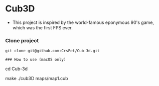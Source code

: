 # Cub3D


* This project is inspired by the world-famous eponymous 90's game, which was the first FPS ever.

### Clone project
```
git clone git@github.com:CrsPet/Cub-3d.git

### How to use (macOS only)
```
cd Cub-3d

make
./cub3D maps/map1.cub

```

